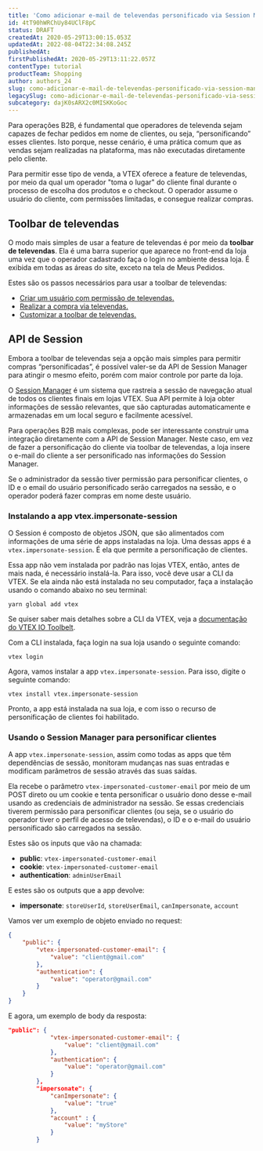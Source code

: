 ```yaml
---
title: 'Como adicionar e-mail de televendas personificado via Session Manager'
id: 4tT90hWRChUy84UClF8pC
status: DRAFT
createdAt: 2020-05-29T13:00:15.053Z
updatedAt: 2022-08-04T22:34:08.245Z
publishedAt: 
firstPublishedAt: 2020-05-29T13:11:22.057Z
contentType: tutorial
productTeam: Shopping
author: authors_24
slug: como-adicionar-e-mail-de-televendas-personificado-via-session-manager
legacySlug: como-adicionar-e-mail-de-televendas-personificado-via-session-manager
subcategory: dajK0sARX2c0MISKKoGoc
---
```


Para operações B2B, é fundamental que operadores de televenda sejam capazes de fechar pedidos em nome de clientes, ou seja, “personificando” esses clientes. Isto porque, nesse cenário, é uma prática comum que as vendas sejam realizadas na plataforma, mas não executadas diretamente pelo cliente.

Para permitir esse tipo de venda, a VTEX oferece a feature de televendas, por meio da qual um operador "toma o lugar" do cliente final durante o processo de escolha dos produtos e o checkout. O operador assume o usuário do cliente, com permissões limitadas, e consegue realizar compras.

## Toolbar de televendas

O modo mais simples de usar a feature de televendas é por meio da __toolbar de televendas__. Ela é uma barra superior que aparece no front-end da loja uma vez que o operador cadastrado faça o login no ambiente dessa loja. É exibida em todas as áreas do site, exceto na tela de Meus Pedidos.

Estes são os passos necessários para usar a toolbar de televendas:
- [Criar um usuário com permissão de televendas.](https://help.vtex.com/pt/tutorial/como-criar-um-usuario-de-televendas--frequentlyAskedQuestions_4227)
- [Realizar a compra via televendas.](https://help.vtex.com/pt/tutorial/comprar-em-nome-do-cliente-pelo-televendas--4gsnClNy1iUCkSK6y0GI2O)
- [Customizar a toolbar de televendas.](https://help.vtex.com/pt/tutorial/usando-e-customizando-toolbar-de-televendas--tutorials_5500)

## API de Session

Embora a toolbar de televendas seja a opção mais simples para permitir compras “personificadas”, é possível valer-se da API de Session Manager para atingir o mesmo efeito, porém com maior controle por parte da loja.

O [Session Manager](https://help.vtex.com/pt/tutorial/using-session-manager-to-track-browsing-sessions-in-vtex-stores--1pA0tqsD4BFnJYhQ7ORQBd) é um sistema que rastreia a sessão de navegação atual de todos os clientes finais em lojas VTEX. Sua API permite à loja obter informações de sessão relevantes, que são capturadas automaticamente e armazenadas em um local seguro e facilmente acessível.

Para operações B2B mais complexas, pode ser interessante construir uma integração diretamente com a API de Session Manager. Neste caso, em vez de fazer a personificação do cliente via toolbar de televendas, a loja insere o e-mail do cliente a ser personificado nas informações do Session Manager. 

Se o administrador da sessão tiver permissão para personificar clientes, o ID e o email do usuário personificado serão carregados na sessão, e o operador poderá fazer compras em nome deste usuário.

### Instalando a app vtex.impersonate-session

O Session é composto de objetos JSON, que são alimentados com informações de uma série de apps instaladas na loja. Uma dessas apps é a `vtex.impersonate-session`. É ela que permite a personificação de clientes.

Essa app não vem instalada por padrão nas lojas VTEX, então, antes de mais nada, é necessário instalá-la. Para isso, você deve usar a CLI da VTEX. Se ela ainda não está instalada no seu computador, faça a instalação usando o comando abaixo no seu terminal:

`yarn global add vtex`

Se quiser saber mais detalhes sobre a CLI da VTEX, veja a [documentação do VTEX IO Toolbelt](https://developers.vtex.com/vtex-developer-docs/docs/vtex-io-documentation-toolbelt).

Com a CLI instalada, faça login na sua loja usando o seguinte comando:

`vtex login`

Agora, vamos instalar a app `vtex.impersonate-session`. Para isso, digite o seguinte comando:

`vtex install vtex.impersonate-session`

Pronto, a app está instalada na sua loja, e com isso o recurso de personificação de clientes foi habilitado.

### Usando o Session Manager para personificar clientes

A app `vtex.impersonate-session`, assim como todas as apps que têm dependências de sessão, monitoram mudanças nas suas entradas e modificam parâmetros de sessão através das suas saídas.

Ela recebe o parâmetro `vtex-impersonated-customer-email` por meio de um POST direto ou um cookie e tenta personificar o usuário dono desse e-mail usando as credenciais de administrador na sessão. Se essas credenciais tiverem permissão para personificar clientes (ou seja, se o usuário do operador tiver o perfil de acesso de televendas), o ID e o e-mail do usuário personificado são carregados na sessão.

Estes são os inputs que vão na chamada:

- __public__: `vtex-impersonated-customer-email`
- __cookie__: `vtex-impersonated-customer-email`
- __authentication__: `adminUserEmail`

E estes são os outputs que a app devolve:

- __impersonate__: `storeUserId`, `storeUserEmail`, `canImpersonate`, `account`

Vamos ver um exemplo de objeto enviado no request:

```json
{
    "public": {
        "vtex-impersonated-customer-email": {
            "value": "client@gmail.com"
        },
        "authentication": {
            "value": "operator@gmail.com"
        }
    }
}
```

E agora, um exemplo de body da resposta:

```json
"public": {
            "vtex-impersonated-customer-email": {
                "value": "client@gmail.com"
            },
            "authentication": {
                "value": "operator@gmail.com"
            }
        },
        "impersonate": {
            "canImpersonate": {
                "value": "true"
            },
            "account" : {
                "value": "myStore"
            }
        }
```
